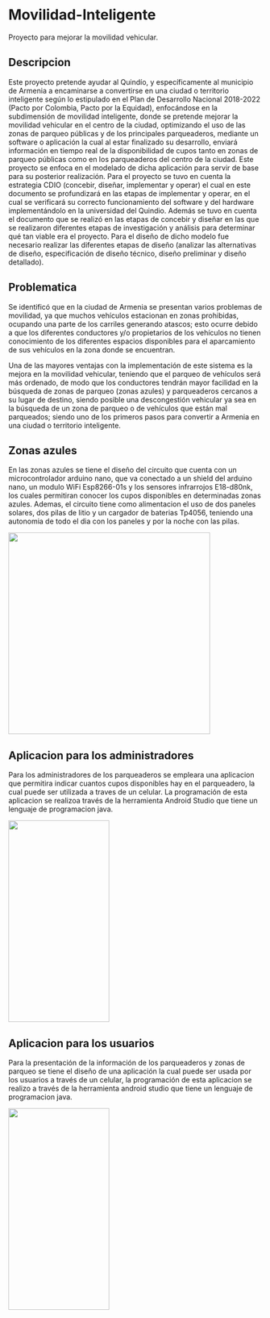 # Movilidad-Inteligente
Proyecto para mejorar la movilidad vehicular.

## Descripcion
Este proyecto pretende ayudar al Quindío, y específicamente al municipio de Armenia a encaminarse a convertirse en una ciudad o territorio inteligente según lo estipulado en el Plan de Desarrollo Nacional 2018-2022 (Pacto por Colombia, Pacto por la Equidad), enfocándose en la subdimensión de movilidad inteligente, donde se pretende mejorar la movilidad vehicular en el centro de la ciudad, optimizando el uso de las zonas de parqueo públicas y de los principales parqueaderos, mediante un software o aplicación la cual al estar finalizado su desarrollo, enviará información en tiempo real de la disponibilidad de cupos tanto en zonas de parqueo públicas como en los parqueaderos del centro de la ciudad. Este proyecto se enfoca en el modelado de dicha aplicación para servir de base para su posterior realización. Para el proyecto se tuvo en cuenta la estrategia CDIO (concebir, diseñar, implementar y operar) el cual en este documento se profundizará en las etapas de implementar y operar, en el cual se verificará su correcto funcionamiento del software y del hardware implementándolo en la universidad del Quindio. Además se tuvo en cuenta el documento que se realizó en las etapas de concebir y diseñar en las que se realizaron diferentes etapas de investigación y análisis para determinar qué tan viable era el proyecto. Para el diseño de dicho modelo fue necesario realizar las diferentes etapas de diseño (analizar las alternativas de diseño, especificación de diseño técnico, diseño preliminar y diseño detallado).

## Problematica
Se identificó que en la ciudad de Armenia se presentan varios problemas de movilidad, ya que muchos vehículos estacionan en zonas prohibidas, ocupando una parte de los carriles generando atascos; esto ocurre debido a que los diferentes conductores y/o propietarios de los vehículos no tienen conocimiento de los diferentes espacios disponibles para el aparcamiento de sus vehículos en la zona donde se encuentran.

Una de las mayores ventajas con la implementación de este sistema es la mejora en la movilidad vehicular, teniendo que el parqueo de vehículos será más ordenado, de modo que los conductores tendrán mayor facilidad en la búsqueda de zonas de parqueo (zonas azules) y parqueaderos cercanos a su lugar de destino, siendo posible una descongestión vehicular ya sea en la búsqueda de un zona de parqueo o de vehículos que están mal parqueados; siendo uno de los primeros pasos para convertir a Armenia en una ciudad o territorio inteligente.

## Zonas azules
En las zonas azules se tiene el diseño del circuito que cuenta con un microcontrolador arduino nano, que va conectado a un shield del arduino nano, un modulo WiFi Esp8266-01s y los sensores infrarrojos E18-d80nk, los cuales permitiran conocer los cupos disponibles en determinadas zonas azules. Ademas, el circuito tiene como alimentacion el uso de dos paneles solares, dos pilas de litio y un cargador de baterias Tp4056, teniendo una autonomia de todo el dia con los paneles y por la noche con las pilas.

<img src="https://user-images.githubusercontent.com/47339991/145722558-3766c400-09a9-4b80-94ac-2775a50307a9.jpeg" height="400">

## Aplicacion para los administradores
Para los administradores de los parqueaderos se empleara una aplicacion que permitira indicar cuantos cupos disponibles hay en el parqueadero, la cual puede ser utilizada a traves de un celular. La programación de esta aplicacion se realizoa través de la herramienta Android Studio que tiene un lenguaje de programacion java.

<img src="https://user-images.githubusercontent.com/47339991/145721947-7144ccbd-cffb-42f2-b5e5-53f44005af9e.jpeg" width="200" height="400">

## Aplicacion para los usuarios
Para la presentación de la información de los parqueaderos y zonas de parqueo se tiene el diseño de una aplicación la cual puede ser usada por los usuarios a través de un celular, la programación de esta aplicacion se realizo a través de la herramienta android studio que tiene un lenguaje de programacion java. 

<img src="https://user-images.githubusercontent.com/47339991/145721895-da936898-36b2-4ce2-ae3e-f21e50ed26fb.jpeg" width="200" height="400">
